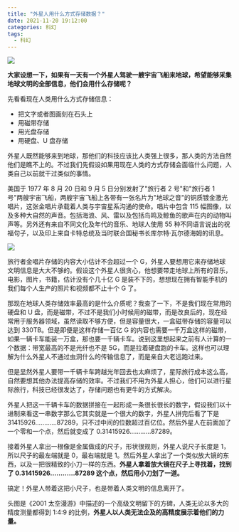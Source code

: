 ```yaml
---
title: "外星人用什么方式存储数据？"
date: 2021-11-20 19:12:00
categories: 科幻
tags:
  - 科幻
---
```


![](63c1775280c112ab4e933147f73b5fb5.png)

**大家设想一下，如果有一天有一个外星人驾驶一艘宇宙飞船来地球，希望能够采集地球文明的全部信息，他们会用什么存储呢？**

先看看现在人类用什么方式存储信息：

- 把文字或者图画刻在石头上
- 用磁带存储
- 用光盘存储
- 用硬盘、U 盘存储

外星人既然能够来到地球，那他们的科技应该比人类强上很多，那人类的方法自然他们是瞧不上的。不过我们先假设如果用现在人类的方式存储会面临什么问题，人类自己以前就干过类似的事情。

美国于 1977 年 8 月 20 日和 9 月 5 日分别发射了"旅行者 2 号"和"旅行者 1 号"两艘宇宙飞船，两艘宇宙飞船上各带有一张名片为"地球之音"的铜质镀金激光唱片，这张金唱片承载着人类与宇宙星系沟通的使命。唱片中包含 115 幅图像，以及多种大自然的声音。包括海浪、风、雷以及包括鸟鸣及鲸鱼的歌声在内的动物叫声等。另外还有来自不同文化及年代的音乐、地球人使用 55 种不同语言说出的祝福句子，以及印上来自卡特总统及当时联合国秘书长库尔特·瓦尔德海姆的讯息。

![](a2f1af7a7abdfdc990e7d65ce71dbc57.other)

旅行者金唱片存储的内容大小估计不会超过一个 G，外星人要想用它来存储地球文明信息是大大不够的。假设这个外星人很贪心，他想要带走地球上所有的音乐，电影，图片，书籍，估计没有个几十亿 G 是装不下的，想想现在拥有智能手机的我们每个人生产的照片和视频都不止十个 G 了。

那现在地球人类存储效率最高的是什么介质呢？我查了一下，不是我们现在常用的硬盘和 U 盘，而是磁带，不过不是我们小时候用的磁带，而是改良后的，现在经常用于服务器领域，虽然读取不够方便，但是容量很大，一盒磁带存储的容量可以达到 330TB。但是即便是这样存储一百亿 G 的内容也需要一千万盒这样的磁带，如果一辆卡车能装一万盒，那也要一千辆卡车。说到这里想起来之前有人计算的一个数据：带宽最高的不是光纤也不是 5G，而是拉着硬盘跑的卡车。这样也可以理解为什么外星人不通过虫洞什么的传输信息了，而是亲自大老远跑过来。

但是显然外星人要带一千辆卡车跨越光年回去也太麻烦了，星际旅行成本这么高，自然要想其他办法提高存储的效率。不过我们不用为外星人担心，他们可以进行星际旅行，科技已经很发达了，存储问题也有更牛的方式解决。

外星人把这一千辆卡车的数据拼接在一起形成一条很长很长的数字，假设我们以十进制来看这一串数字那么它其实就是一个很大的数字，外星人拼完后看了下是 31415926…………87289，只不过中间的位数超过百亿位。然后外星人在前面加了一个零和一个点，然后就变成了 0.31415926…………87289。

接着外星人拿出一根像是金属做成的尺子，形状很规则，外星人说尺子长度是 1，所以尺子的最左端就是 0，最右端就是 1。然后外星人拿出了一个类似放大镜的东西，以及一把很精致的小刀一样的东西。**外星人拿着放大镜在尺子上寻找着，找到了 0.31415926…………87289 这个点，然后用小刀划了一道。**

搞定！外星人带着这把小尺子，也是带着人类文明的信息离开了。

头图是《2001 太空漫游》中描述的一个高级文明留下的方碑，人类无论以多大的精度测量都得到 1:4:9 的比例，**外星人以人类无法企及的高精度展示着他们的力量。**
